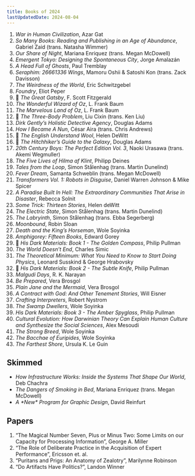 ```yaml
---
title: Books of 2024
lastUpdatedDate: 2024-08-04
---
```


1. _War in Human Civilization_, Azar Gat
2. _So Many Books: Reading and Publishing in an Age of Abundance_, Gabriel Zaid (trans. Natasha Wimmer)
3. _Our Share of Night_, Mariana Enriquez (trans. Megan McDowell)
4. _Emergent Tokyo: Designing the Spontaneous City_, Jorge Amalazán
5. _A Head Full of Ghosts_, Paul Tremblay
6. _Seraphim: 26661336 Wings_, Mamoru Oshii & Satoshi Kon (trans. Zack Davisson)
7. _The Weirdness of the World_, Eric Schwitzgebel
8. _Foundry_, Eliot Peper
9. 🔁 _The Great Gatsby_, F. Scott Fitzgerald
10. _The Wonderful Wizard of Oz_, L. Frank Baum
11. _The Marvelous Land of Oz_, L. Frank Baum
12. 🔁 _The Three-Body Problem_, Liu Cixin (trans. Ken Liu)
13. _Dirk Gently’s Holistic Detective Agency_, Douglas Adams
14. _How I Became A Nun_, César Aira (trans. Chris Andrews)
15. 🔁 _The English Understand Wool_, Helen DeWitt
16. 🔁 _The Hitchhiker’s Guide to the Galaxy_, Douglas Adams
17. _20th Century Boys: The Perfect Edition Vol. 3_, Naoki Urasawa (trans. Akemi Wegmuller)
18. _The Five Lives of Hilma af Klint_, Philipp Deines
19. _Tales from the Loop_, Simon Stålenhag (trans. Martin Dunelind)
20. _Fever Dream_, Samanta Schweblin (trans. Megan McDowell)
21. _Transformers Vol. 1: Robots in Disguise_, Daniel Warren Johnson & Mike Spicer
22. _A Paradise Built In Hell: The Extraordinary Communities That Arise in Disaster_, Rebecca Solnit
23. _Some Trick: Thirteen Stories_, Helen deWitt
24. _The Electric State_, Simon Stålenhag (trans. Martin Dunelind)
25. _The Labryinth_, Simon Stålenhag (trans. Ebba Segerberg)
26. _Moonbound_, Robin Sloan
27. _Death and the King’s Horseman_, Wole Soyinka
28. _Amphigorey: Fifteen Books_, Edward Gorey
29. 🔁 _His Dark Materials: Book 1 - The Golden Compass_, Philip Pullman
30. _The World Doesn’t End_, Charles Simic
31. _The Theoretical Minimum: What You Need to Know to Start Doing Physics_, Leonard Susskind & George Hrabovsky
32. 🔁 _His Dark Materials: Book 2 - The Subtle Knife_, Philip Pullman
33. _Malgudi Days_, R. K. Narayan
34. _Be Prepared_, Vera Brosgol
35. _Plain Jane and the Mermaid_, Vera Brosgol
36. _A Contract with God: And Other Tenement Stories_, Will Eisner
37. _Crafting Interpreters_, Robert Nystrom
38. _The Swamp Dwellers_, Wole Soyinka
39. _His Dark Materials: Book 3 - The Amber Spyglass_, Philip Pullman
40. _Cultural Evolution: How Darwinian Theory Can Explain Human Culture and Synthesize the Social Sciences_, Alex Mesoudi
41. _The Strong Breed_, Wole Soyinka
42. _The Bacchae of Euripides_, Wole Soyinka
43. _The Farthest Shore_, Ursula K. Le Guin

## Skimmed

- _How Infrastructure Works: Inside the Systems That Shape Our World_, Deb Chachra
- _The Dangers of Smoking in Bed_, Mariana Enriquez (trans. Megan McDowell)
- _A \*New\* Program for Graphic Design_, David Reinfurt

## Papers

1. “The Magical Number Seven, Plus or Minus Two: Some Limits on our Capacity for Processing Information”, George A. Miller
2. “The Role of Deliberate Practice in the Acquisition of Expert Performance”, Ericsson et. al.
3. “Puritans and Prigs: An Anatomy of Zealotry”, Marilynne Robinson
4. “Do Artifacts Have Politics?”, Landon Winner